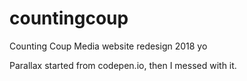 # countingcoup
Counting Coup Media website redesign
2018 yo


Parallax started from codepen.io, then I messed with it.

